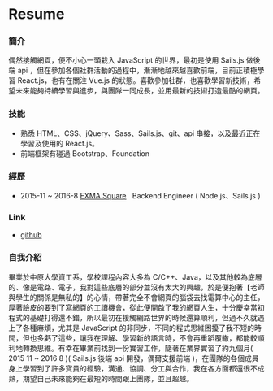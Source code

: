# Resume
### 簡介
  偶然接觸網頁，便不小心一頭栽入 JavaScript 的世界，最初是使用 Sails.js 做後端 api ，但在參加各個社群活動的過程中，漸漸地越來越喜歡前端，目前正積極學習 React.js，也有在關注 Vue.js 的狀態。喜歡參加社群，也喜歡學習新技術，希望未來能夠持續學習與進步，與團隊一同成長，並用最新的技術打造最酷的網頁。
### 技能
  * 熟悉 HTML、CSS、jQuery、Sass、Sails.js、git、api 串接，以及最近正在學習及使用的 React.js。
  * 前端框架有碰過 Bootstrap、Foundation
### 經歷
  * 2015-11 ~ 2016-8 [EXMA Square](http://exma-square.co/)
    Backend Engineer ( Node.js、Sails.js )
### Link
  * [github](https://github.com/deleav)
### 自我介紹
  畢業於中原大學資工系，學校課程內容大多為 C/C++、Java，以及其他較為底層的、像是電路、電子，我對這些底層的部分並沒有太大的興趣，於是便抱著【老師與學生的關係是無私的】的心情，帶著完全不會網頁的腦袋去找電算中心的主任，厚著臉皮的要到了寫網頁的工讀機會，從此便開啟了我的網頁人生，十分慶幸當初程式的基礎打得還不錯，所以最初在接觸網路世界的時候還算順利，但過不久就遇上了各種麻煩，尤其是 JavaScript 的非同步，不同的程式思維困擾了我不短的時間，但也多虧了這些，讓我在理解、學習新的語言時，不會再重蹈覆轍，都能較順利地轉換思維。有幸在畢業前找到一份實習工作，隨著在業界實習了約九個月( 2015 11 ~ 2016 8 )( Sails.js 後端 api 開發，偶爾支援前端 )，在團隊的各個成員身上學習到了許多寶貴的經驗，溝通、協調、分工與合作，我在各方面都還很不成熟，期望自己未來能夠在最短的時間跟上團隊，並且超越。
